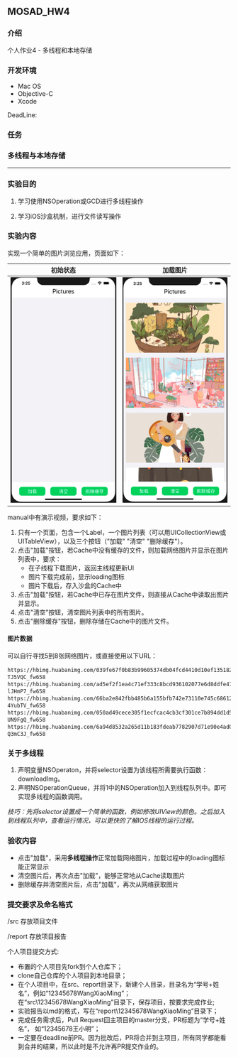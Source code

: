 ## MOSAD_HW4
### 介绍

个人作业4 - 多线程和本地存储



###  开发环境

* Mac OS
* Objective-C
* Xcode

DeadLine: 



### 任务

###  多线程与本地存储

---

### 实验目的

1. 学习使用NSOperation或GCD进行多线程操作

2. 学习iOS沙盒机制，进行文件读写操作



### 实验内容

实现一个简单的图片浏览应用，页面如下：

|            初始状态             |            加载图片             |
| :-----------------------------: | :-----------------------------: |
| ![初始状态](./manual/img/1.png) | ![加载图片](./manual/img/2.png) |

manual中有演示视频，要求如下：

1. 只有一个页面，包含一个Label，一个图片列表（可以用UICollectionView或UITableView），以及三个按钮（"加载" "清空" "删除缓存"）。
2. 点击"加载"按钮，若Cache中没有缓存的文件，则加载网络图片并显示在图片列表中，要求：
   - 在子线程下载图片，返回主线程更新UI
   - 图片下载完成前，显示loading图标
   - 图片下载后，存入沙盒的Cache中
3. 点击"加载"按钮，若Cache中已存在图片文件，则直接从Cache中读取出图片并显示。
4. 点击"清空"按钮，清空图片列表中的所有图片。
5. 点击"删除缓存"按钮，删除存储在Cache中的图片文件。



#### 图片数据

可以自行寻找5到8张网络图片，或直接使用以下URL：

```
https://hbimg.huabanimg.com/039fe67f0b83b99605374db04fcd4410d10ef135182f2-TJ5VQC_fw658
https://hbimg.huabanimg.com/ad5ef2f1ea4c71ef333c8bcd936102077e6d8ddfe471-lJHmP7_fw658
https://hbimg.huabanimg.com/66ba2e842fbb485b6a155bfb742e73110e745c68612b-4YubTV_fw658
https://hbimg.huabanimg.com/050ad49cece305f1ecfcac4cb3cf301ce7b894dd1d5ea-UN9FgQ_fw658
https://hbimg.huabanimg.com/6a94d8532a265d11b183fdeab7782907d71e90e4ad0c-Q3mC3J_fw658
```



### 关于多线程

1. 声明变量NSOperaton，并将selector设置为该线程所需要执行函数：downloadImg。
2. 声明NSOperationQueue，并将1中的NSOperation加入到线程队列中。即可实现多线程的函数调用。

*技巧：先将selector设置成一个简单的函数，例如修改UIView的颜色。之后加入到线程队列中，查看运行情况，可以更快的了解IOS线程的运行过程。*



### 验收内容

- 点击"加载"，采用**多线程操作**正常加载网络图片，加载过程中的loading图标能正常显示
- 清空图片后，再次点击"加载"，能够正常地从Cache读取图片
- 删除缓存并清空图片后，点击"加载"，再次从网络获取图片



### 提交要求及命名格式

/src 存放项目文件

/report 存放项目报告

个人项目提交方式:

- 布置的个人项目先fork到个人仓库下；
- clone自己仓库的个人项目到本地目录；
- 在个人项目中，在src、report目录下，新建个人目录，目录名为“学号+姓名”，例如“12345678WangXiaoMing”；
在“src\12345678WangXiaoMing”目录下，保存项目，按要求完成作业;
- 实验报告以md的格式，写在“report\12345678WangXiaoMing”目录下；
- 完成任务需求后，Pull Request回主项目的master分支，PR标题为“学号+姓名”， 如“12345678王小明”；
- 一定要在deadline前PR。因为批改后，PR将合并到主项目，所有同学都能看到合并的结果，所以此时是不允许再PR提交作业的。
